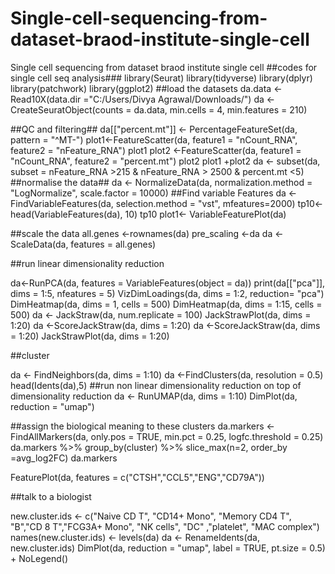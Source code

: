 # Single-cell-sequencing-from-dataset-braod-institute-single-cell
Single cell sequencing from dataset braod institute single cell
##codes for single cell seq analysis###
library(Seurat)
library(tidyverse)
library(dplyr)
library(patchwork)
library(ggplot2)
##load the datasets
da.data <- Read10X(data.dir ="C:/Users/Divya Agrawal/Downloads/")
da <- CreateSeuratObject(counts = da.data, min.cells = 4, min.features = 210)

##QC and filtering##
da[["percent.mt"]] <- PercentageFeatureSet(da, pattern = "^MT-")
plot1<-FeatureScatter(da, feature1 = "nCount_RNA", feature2 = "nFeature_RNA")
plot1
plot2 <-FeatureScatter(da, feature1 = "nCount_RNA", feature2 = "percent.mt")
plot2
plot1 +plot2
da <- subset(da, subset = nFeature_RNA >215 & nFeature_RNA > 2500 & percent.mt <5)
##normalise the data##
da <- NormalizeData(da, normalization.method = "LogNormalize", scale.factor = 10000)
##Find variable Features
da <-FindVariableFeatures(da, selection.method = "vst", mfeatures=2000)
tp10<- head(VariableFeatures(da), 10)
tp10
plot1<- VariableFeaturePlot(da)

##scale the data
all.genes <-rownames(da)
pre_scaling <-da
da <- ScaleData(da, features = all.genes)


##run linear dimensionality reduction 

da<-RunPCA(da, features = VariableFeatures(object = da))
print(da[["pca"]], dims = 1:5, nfeatures = 5)
VizDimLoadings(da, dims = 1:2, reduction= "pca")
DimHeatmap(da, dims = 1, cells = 500)
DimHeatmap(da, dims = 1:15, cells = 500)
da <- JackStraw(da, num.replicate = 100)
JackStrawPlot(da, dims = 1:20)
da <-ScoreJackStraw(da, dims = 1:20)
da <-ScoreJackStraw(da, dims = 1:20)
JackStrawPlot(da, dims = 1:20)


##cluster

da <- FindNeighbors(da, dims = 1:10)
da <-FindClusters(da, resolution = 0.5)
head(Idents(da),5)
##run non linear dimensionality reduction on top of dimensionality reduction 
da <- RunUMAP(da, dims = 1:10)
DimPlot(da, reduction = "umap")

##assign the biological meaning to these clusters
da.markers <-FindAllMarkers(da, only.pos = TRUE, min.pct = 0.25, logfc.threshold = 0.25)
da.markers %>% group_by(cluster) %>% slice_max(n=2, order_by =avg_log2FC)
da.markers

FeaturePlot(da, features = c("CTSH","CCL5","ENG","CD79A"))


##talk to a biologist

new.cluster.ids <- c("Naive CD T", "CD14+ Mono", "Memory CD4 T", "B","CD 8 T","FCG3A+ Mono", "NK cells", "DC" ,"platelet", "MAC complex") 
names(new.cluster.ids) <- levels(da)
da <- RenameIdents(da, new.cluster.ids)
DimPlot(da, reduction = "umap", label = TRUE, pt.size = 0.5) + NoLegend()
